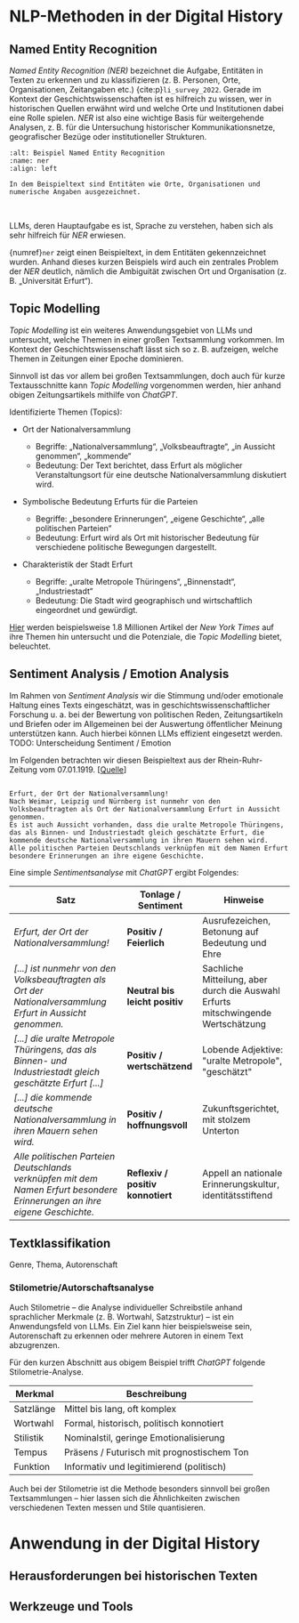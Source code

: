# NLP-Methoden in der Digital History
## Named Entity Recognition
*Named Entity Recognition (NER)* bezeichnet die Aufgabe, Entitäten in Texten zu erkennen und zu klassifizieren (z. B. Personen, Orte, Organisationen, Zeitangaben etc.) {cite:p}`li_survey_2022`. Gerade im Kontext der Geschichtswissenschaften ist es hilfreich zu wissen, wer in historischen Quellen erwähnt wird und welche Orte und Institutionen dabei eine Rolle spielen. *NER* ist also eine wichtige Basis für weitergehende Analysen, z. B. für die Untersuchung historischer Kommunikationsnetze, geografischer Bezüge oder institutioneller Strukturen.

```{figure} ../img/ner.png
:alt: Beispiel Named Entity Recognition
:name: ner
:align: left

In dem Beispieltext sind Entitäten wie Orte, Organisationen und numerische Angaben ausgezeichnet.
```
<br/>

LLMs, deren Hauptaufgabe es ist, Sprache zu verstehen, haben sich als sehr hilfreich für *NER* erwiesen. 

{numref}`ner` zeigt einen Beispieltext, in dem Entitäten gekennzeichnet wurden. Anhand dieses kurzen Beispiels wird auch ein zentrales Problem der *NER* deutlich, nämlich die Ambiguität zwischen Ort und Organisation (z. B. „Universität Erfurt“).
## Topic Modelling
*Topic Modelling* ist ein weiteres Anwendungsgebiet von LLMs und untersucht, welche Themen in einer großen Textsammlung vorkommen. Im Kontext der Geschichtswissenschaft lässt sich so z. B. aufzeigen, welche Themen in Zeitungen einer Epoche dominieren. 

Sinnvoll ist das vor allem bei großen Textsammlungen, doch auch für kurze Textausschnitte kann *Topic Modelling* vorgenommen werden, hier anhand obigen Zeitungsartikels mithilfe von *ChatGPT*.

Identifizierte Themen (Topics):
- Ort der Nationalversammlung
    - Begriffe: „Nationalversammlung“, „Volksbeauftragte“, „in Aussicht genommen“, „kommende“
    - Bedeutung: Der Text berichtet, dass Erfurt als möglicher Veranstaltungsort für eine deutsche Nationalversammlung diskutiert wird.

- Symbolische Bedeutung Erfurts für die Parteien
    - Begriffe: „besondere Erinnerungen“, „eigene Geschichte“, „alle politischen Parteien“
    - Bedeutung: Erfurt wird als Ort mit historischer Bedeutung für verschiedene politische Bewegungen dargestellt.

- Charakteristik der Stadt Erfurt
    - Begriffe: „uralte Metropole Thüringens“, „Binnenstadt“, „Industriestadt“
    - Bedeutung: Die Stadt wird geographisch und wirtschaftlich eingeordnet und gewürdigt.

[Hier](https://journalofdigitalhumanities.org/2-1/topic-modeling-and-digital-humanities-by-david-m-blei/) werden beispielsweise 1.8 Millionen Artikel der *New York Times* auf ihre Themen hin untersucht und die Potenziale, die *Topic Modelling* bietet, beleuchtet.
## Sentiment Analysis / Emotion Analysis
Im Rahmen von *Sentiment Analysis* wir die Stimmung und/oder emotionale Haltung eines Texts eingeschätzt, was in geschichtswissenschaftlicher Forschung u. a. bei der Bewertung von politischen Reden, Zeitungsartikeln und Briefen oder im Allgemeinen bei der Auswertung öffentlicher Meinung unterstützen kann. Auch hierbei können LLMs effizient eingesetzt werden.   
TODO: Unterscheidung Sentiment / Emotion

Im Folgenden betrachten wir diesen Beispieltext aus der Rhein-Ruhr-Zeitung vom 07.01.1919. [[Quelle](https://www.deutsche-digitale-bibliothek.de/newspaper/item/ZBJ3S5LCHJIKSQHDTL4URASFOIV4RYXY?issuepage=8)]

```{dropdown} Zeitungsartikel

Erfurt, der Ort der Nationalversammlung!
Nach Weimar, Leipzig und Nürnberg ist nunmehr von den Volksbeauftragten als Ort der Nationalversammlung Erfurt in Aussicht genommen. 
Es ist auch Aussicht vorhanden, dass die uralte Metropole Thüringens, das als Binnen- und Industriestadt gleich geschätzte Erfurt, die kommende deutsche Nationalversammlung in ihren Mauern sehen wird.
Alle politischen Parteien Deutschlands verknüpfen mit dem Namen Erfurt besondere Erinnerungen an ihre eigene Geschichte.
```

Eine simple *Sentimentsanalyse* mit *ChatGPT* ergibt Folgendes:

| Satz                                                                                                                       | Tonlage / Sentiment               | Hinweise                                                                          |
| -------------------------------------------------------------------------------------------------------------------------- | --------------------------------- | --------------------------------------------------------------------------------- |
| *Erfurt, der Ort der Nationalversammlung!*                                                                                 | **Positiv / Feierlich**           | Ausrufezeichen, Betonung auf Bedeutung und Ehre                                   |
| *\[...] ist nunmehr von den Volksbeauftragten als Ort der Nationalversammlung Erfurt in Aussicht genommen.*                | **Neutral bis leicht positiv**    | Sachliche Mitteilung, aber durch die Auswahl Erfurts mitschwingende Wertschätzung |
| *\[...] die uralte Metropole Thüringens, das als Binnen- und Industriestadt gleich geschätzte Erfurt \[...]*               | **Positiv / wertschätzend**       | Lobende Adjektive: "uralte Metropole", "geschätzt"                                |
| *\[...] die kommende deutsche Nationalversammlung in ihren Mauern sehen wird.*                                             | **Positiv / hoffnungsvoll**       | Zukunftsgerichtet, mit stolzem Unterton                                           |
| *Alle politischen Parteien Deutschlands verknüpfen mit dem Namen Erfurt besondere Erinnerungen an ihre eigene Geschichte.* | **Reflexiv / positiv konnotiert** | Appell an nationale Erinnerungskultur, identitätsstiftend
## Textklassifikation
Genre, Thema, Autorenschaft

### Stilometrie/Autorschaftsanalyse
Auch Stilometrie – die Analyse individueller Schreibstile anhand sprachlicher Merkmale (z. B. Wortwahl, Satzstruktur) – ist ein Anwendungsfeld von LLMs. Ein Ziel kann hier beispielsweise sein, Autorenschaft zu erkennen oder mehrere Autoren in einem Text abzugrenzen.

Für den kurzen Abschnitt aus obigem Beispiel trifft *ChatGPT* folgende Stilometrie-Analyse.

| Merkmal   | Beschreibung                               |
| --------- | ------------------------------------------ |
| Satzlänge | Mittel bis lang, oft komplex               |
| Wortwahl  | Formal, historisch, politisch konnotiert   |
| Stilistik | Nominalstil, geringe Emotionalisierung     |
| Tempus    | Präsens / Futurisch mit prognostischem Ton |
| Funktion  | Informativ und legitimierend (politisch)   |

Auch bei der Stilometrie ist die Methode besonders sinnvoll bei großen Textsammlungen – hier lassen sich die Ähnlichkeiten zwischen verschiedenen Texten messen und Stile quantisieren.

# Anwendung in der Digital History
## Herausforderungen bei historischen Texten
## Werkzeuge und Tools